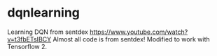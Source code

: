# dqnlearning
Learning DQN from sentdex https://www.youtube.com/watch?v=t3fbETsIBCY
Almost all code is from sentdex!
Modified to work with Tensorflow 2. 
